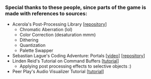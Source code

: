 ### Special thanks to these people, since parts of the game is made with references to sources:
- Acerola's Post-Processing Library \[[repository](https://github.com/GarrettGunnell/Post-Processing)\]
  - Chromatic Aberration (lol)
  - Color Correction (desaturation mmm)
  - Dithering
  - Quantization
  - Palette Swapper
- Sebastian Lague's Coding Adventure: Portals \[[video](https://www.youtube.com/watch?v=cWpFZbjtSQg)\] \[[repository](https://github.com/SebLague/Portals)\]
- Linden Reid's Tutorial on Command Buffers \[[tutorial](https://lindenreidblog.com/2018/09/13/using-command-buffers-in-unity-selective-bloom/)\]
  - Applying post processing effects to selective objects :)
- Peer Play's Audio Visualizer Tutorial \[[tutorial](https://www.youtube.com/watch?v=5pmoP1ZOoNs&list=PL3POsQzaCw53p2tA6AWf7_AWgplskR0Vo)\]
